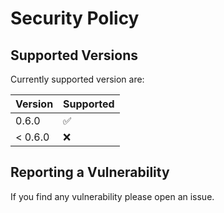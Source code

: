 # Security Policy

## Supported Versions

Currently supported version are:

| Version | Supported          |
| ------- | ------------------ |
|   0.6.0 | :white_check_mark: |
| < 0.6.0 | :x:                |

## Reporting a Vulnerability

If you find any vulnerability please open an issue.
